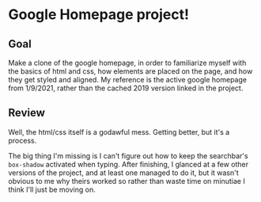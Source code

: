 # Google Homepage project!
## Goal
Make a clone of the google homepage, in order to familiarize myself with the basics of html and css, how elements are placed on the page, and how they get styled and aligned. My reference is the active google homepage from 1/9/2021, rather than the cached 2019 version linked in the project.

## Review
Well, the html/css itself is a godawful mess. Getting better, but it's a process.

The big thing I'm missing is I can't figure out how to keep the searchbar's `box-shadow` activated when typing. After finishing, I glanced at a few other versions of the project, and at least one managed to do it, but it wasn't obvious to me why theirs worked so rather than waste time on minutiae I think I'll just be moving on.
